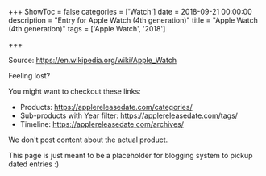 +++
ShowToc = false
categories = ['Watch']
date = 2018-09-21 00:00:00
description = "Entry for Apple Watch (4th generation)"
title = "Apple Watch (4th generation)"
tags = ['Apple Watch', '2018']

+++

Source: https://en.wikipedia.org/wiki/Apple_Watch

Feeling lost?

You might want to checkout these links:
- Products: https://applereleasedate.com/categories/
- Sub-products with Year filter: https://applereleasedate.com/tags/
- Timeline: https://applereleasedate.com/archives/

We don't post content about the actual product. 



This page is just meant to be a placeholder for blogging system to pickup dated entries :)


